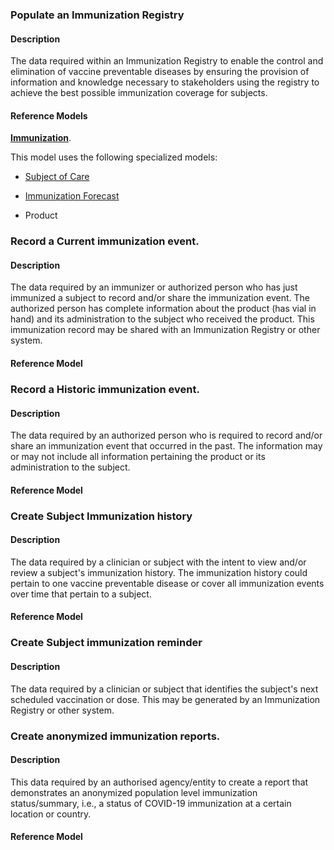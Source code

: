 ### Populate an Immunization Registry

#### Description

The data required within an Immunization Registry to enable the control
and elimination of vaccine preventable diseases by ensuring the
provision of information and knowledge necessary to stakeholders using
the registry to achieve the best possible immunization coverage for
subjects.

#### Reference Models

[**Immunization**](StructureDefinition-Immunization.html).

This model uses the following specialized models:

  - [Subject of Care](StructureDefinition-Subject-uc1.html)

  - [Immunization Forecast](StructureDefinition-Forecast-uc1.html)

  - Product

### Record a Current immunization event.

#### Description

The data required by an immunizer or authorized person who has just
immunized a subject to record and/or share the immunization event. The
authorized person has complete information about the product (has vial
in hand) and its administration to the subject who received the product.
This immunization record may be shared with an Immunization Registry or
other system.

#### Reference Model

### Record a Historic immunization event.

#### Description

The data required by an authorized person who is required to record
and/or share an immunization event that occurred in the past. The
information may or may not include all information pertaining the
product or its administration to the subject.

#### Reference Model

### Create Subject Immunization history

#### Description

The data required by a clinician or subject with the intent to view
and/or review a subject's immunization history. The immunization history
could pertain to one vaccine preventable disease or cover all
immunization events over time that pertain to a subject.

#### Reference Model

### Create Subject immunization reminder

#### Description

The data required by a clinician or subject that identifies the
subject's next scheduled vaccination or dose. This may be generated by
an Immunization Registry or other system.

### Create anonymized immunization reports.

#### Description

This data required by an authorised agency/entity to create a report
that demonstrates an anonymized population level immunization
status/summary, i.e., a status of COVID-19 immunization at a certain
location or country.

#### Reference Model
